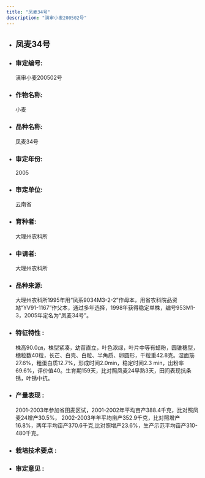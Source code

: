 ```yaml
---
title: "凤麦34号"
description: "滇审小麦200502号"
---
```

* ## 凤麦34号
* ###  审定编号:  
   滇审小麦200502号

*  ### 作物名称:  
   小麦

*   ###  品种名称: 
    凤麦34号

*   ### 审定年份: 
    2005

*   ### 审定单位:  
    云南省

*   ### 育种者:  
    大理州农科所

*   ### 申请者:  
    大理州农科所

*   ### 品种来源:  
    大理州农科所1995年用“凤系9034M3-2-2”作母本，用省农科院品资站“YV91-1167”作父本，通过多年选择，1998年获得稳定单株，编号953M1-3，2005年定名为“凤麦34号”。

*   ### 特征特性 : 
    株高90.0㎝，株型紧凑，幼苗直立，叶色浓绿，叶片中等有蜡粉，圆锥穗型，穗粒数40粒，长芒、白壳、白粒、半角质、卵圆形，千粒重42.8克。湿面筋27.6%，粗蛋白质12.7%，形成时间2.0min，稳定时间2.3 min，出粉率69.6%，评价值40。生育期159天，比对照凤麦24早熟3天，田间表现抗条锈，叶锈中抗。

*   ### 产量表现 : 
    2001-2003年参加省田麦区试，2001-2002年平均亩产388.4千克，比对照凤麦24增产30.5%， 2002-2003年年平均亩产352.9千克，比对照增产16.8%，两年平均亩产370.6千克,比对照增产23.6%，生产示范平均亩产310-480千克。

*   ### 栽培技术要点 : 
    

*   ### 审定意见 : 
    
